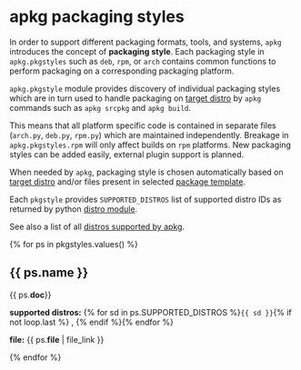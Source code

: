 # apkg packaging styles

In order to support different packaging formats, tools, and systems, `apkg`
introduces the concept of **packaging style**. Each packaging style in
`apkg.pkgstyles` such as `deb`, `rpm`, or `arch` contains common functions to
perform packaging on a corresponding packaging platform.

`apkg.pkgstyle` module provides discovery of individual packaging styles which
are in turn used to handle packaging on [target distro](distro.md#target-distro)
by `apkg` commands such as `apkg srcpkg` and `apkg build`.

This means that all platform specific code is contained in separate files
(`arch.py`, `deb.py`, `rpm.py`) which are maintained independently. Breakage in
`apkg.pkgstyles.rpm` will only affect builds on `rpm` platforms. New packaging
styles can be added easily, external plugin support is planned.

When needed by `apkg`, packaging style is chosen automatically based on [target
distro](distro.md#target-distro) and/or files present in selected
[package template](templates.md).

Each `pkgstyle` provides `SUPPORTED_DISTROS` list of supported distro IDs as
returned by python [distro module](https://pypi.org/project/distro/).

See also a list of all [distros supported by apkg](platforms.md#distro-support).


{% for ps in pkgstyles.values() %}
## {{ ps.name }}

{{ ps.__doc__}}

**supported distros:** {% for sd in ps.SUPPORTED_DISTROS %}`{{ sd }}`{% if not loop.last %} , {% endif %}{% endfor %}

**file:** {{ ps.__file__ | file_link }}

{% endfor %}
